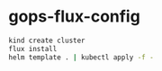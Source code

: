 # gops-flux-config

```sh
kind create cluster
flux install
helm template . | kubectl apply -f -
```
